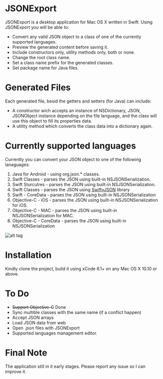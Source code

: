 JSONExport
==========
JSONExport is a desktop application for Mac OS X written in Swift. 
Using JSONExport you will be able to:
* Convert any valid JSON object to a class of one of the currently supported languages.
* Preview the generated content before saving it.
* Include constructors only, utility methods only, both or none.
* Change the root class name.
* Set a class name prefix for the generated classes.
* Set package name for Java files.

Generated Files
========================
Each generated file, besid the getters and setters (for Java) can include:
* A constructor wich accepts an instance of NSDictionary, JSON, JSONObject instance depending on the file language, and the class will use this object to fill its properties data.
* A utility method which converts the class data into a dictionary again.

Currently supported languages
========================
Currently you can convert your JSON object to one of the following lanaguages:


1. Java for Android - using org.json.* classes.
2. Swift Classes - parses the JSON using built-in NSJSONSerialization.
3. Swift Sturcutres - parses the JSON using built-in NSJSONSerialization.
4. Swift Classes - parses the JSON using [SwiftyJSON](https://github.com/lingoer/SwiftyJSON) library
5. Swift - CoreData - parses the JSON using built-in NSJSONSerialization
6. Objective-C - iOS - parses the JSON using built-in NSJSONSerialization for iOS.
7. Objective-C - MAC - parses the JSON using built-in NSJSONSerialization for MAC.
8. Objective-C - CoreData - parses the JSON using built-in NSJSONSerialization

![alt tag](https://cloud.githubusercontent.com/assets/5157350/5228493/72693010-7713-11e4-9e42-625a8590424a.png)

Installation
========================
Kindly clone the project, build it using xCode 6.1+ on any Mac OS X 10.10 or above.

To Do
========================
* ~~Support Objective-C~~ Done
* Sync multible classes with the same name (if a conflict happen)
* Accept JSON arrays
* Load JSON data from web
* Open .json files with JSONExport
* Supported languages management editor.


Final Note
========================
The application still in it early stages. Please report any issue so I can improve it.

